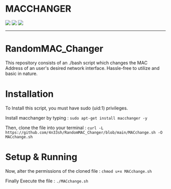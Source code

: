 # MACCHANGER

<img src="https://img.shields.io/badge/Lincense_-Unlicense%20License-blue"> <img src="https://img.shields.io/badge/Script_-bash-green"> <img src="https://img.shields.io/badge/Version-v0.2-blue">

---

# RandomMAC_Changer
This repository consists of an ./bash script which changes the MAC Address of an user's desired network interface. Hassle-free to utilize and basic in nature.

# Installation
To Install this script, you must have sudo (uid:1) privileges.

Install macchanger by typing : ```sudo apt-get install macchanger -y```

Then, clone the file into your terminal : ```curl -L https://github.com/4n33sh/RandomMAC_Changer/blob/main/MACchange.sh -O MACchange.sh```

# Setup & Running
Now, alter the permissions of the cloned file : ```chmod u+x MACchange.sh```

Finally Execute the file : ```./MACchange.sh```

